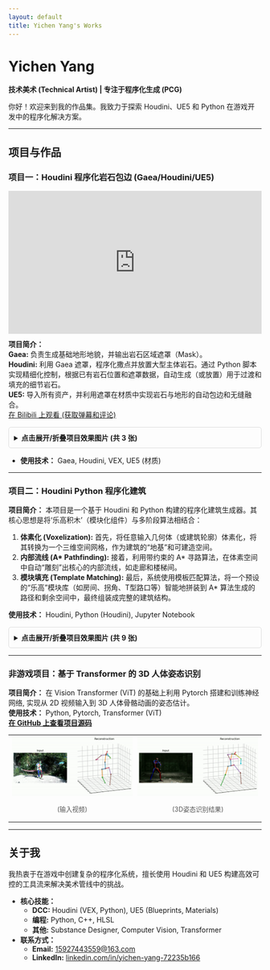 ```yaml
---
layout: default
title: Yichen Yang's Works
---
```


<style>
  body {
    background-image: url('images/wallpaper.jpg'); /* <-- 在这里修改你的壁纸图片路径 */
    background-size: cover;             /* 铺满整个屏幕 */
    background-position: center;        /* 居中显示 */
    background-attachment: fixed;       /* 固定背景，滚动时背景不动 */
    background-repeat: no-repeat;       /* 防止图片平铺重复 */
  }
</style>


# Yichen Yang
**技术美术 (Technical Artist) | 专注于程序化生成 (PCG)**

你好！欢迎来到我的作品集。我致力于探索 Houdini、UE5 和 Python 在游戏开发中的程序化解决方案。

---

## 项目与作品

### 项目一：Houdini 程序化岩石包边 (Gaea/Houdini/UE5)

<div style="position: relative; padding-bottom: 56.25%; height: 0; overflow: hidden; max-width: 100%;">
  <iframe 
    src="https://player.bilibili.com/player.html?bvid=BV1tmeRzBEWd&page=1" 
    scrolling="no" 
    border="0" 
    frameborder="no" 
    framespacing="0" 
    allowfullscreen="true"
    style="position: absolute; top: 0; left: 0; width: 100%; height: 100%;">
  </iframe>
</div>

<p style="margin-top: 10px;">
  <strong>项目简介：</strong>
  <br><strong>Gaea:</strong> 负责生成基础地形地貌，并输出岩石区域遮罩（Mask）。
  <br><strong>Houdini:</strong> 利用 Gaea 遮罩，程序化撒点并放置大型主体岩石。通过 Python 脚本实现精细化控制，根据已有岩石位置和遮罩数据，自动生成（或放置）用于过渡和填充的细节岩石。
  <br><strong>UE5:</strong> 导入所有资产，并利用遮罩在材质中实现岩石与地形的自动包边和无缝融合。
  <br>
  <a href="https://www.bilibili.com/video/BV1tmeRzBEWd/" target="_blank">
    在 Bilibili 上观看 (获取弹幕和评论)
  </a>
</p>

<details style="border: 1px solid #ddd; padding: 10px; border-radius: 5px; margin-top: 15px;">
  <summary style="cursor: pointer;">
    <strong>点击展开/折叠项目效果图片 (共 3 张)</strong>
  </summary>
  <div style="margin-top: 10px;">
    <img src="images/Rocks_gaea.png" alt="Gaea 高程图" width="100%" style="margin-bottom: 10px;">
    <img src="images/Rocks_Houdini.png" alt="Houdini 节点" width="100%" style="margin-bottom: 10px;">
    <img src="images/Rocks_UE5.png" alt="UE5 最终效果" width="100%">
  </div>
</details>

* **使用技术：** Gaea, Houdini, VEX, UE5 (材质)

---

### 项目二：Houdini Python 程序化建筑

<p style="margin-top: 10px;">
  <strong>项目简介：</strong> 本项目是一个基于 Houdini 和 Python 构建的程序化建筑生成器。其核心思想是将‘乐高积木’（模块化组件）与多阶段算法相结合：
</p>

<ol style="text-align: left;">
  <li>
    <strong>体素化 (Voxelization):</strong> 首先，将任意输入几何体（或建筑轮廓）体素化，将其转换为一个三维空间网格，作为建筑的“地基”和可建造空间。
  </li>
  <li>
    <strong>内部流线 (A* Pathfinding):</strong> 接着，利用带约束的 A* 寻路算法，在体素空间中自动“雕刻”出核心的内部流线，如走廊和楼梯间。
  </li>
  <li>
    <strong>模块填充 (Template Matching):</strong> 最后，系统使用模板匹配算法，将一个预设的“乐高”模块库（如房间、拐角、T型路口等）智能地拼装到 A* 算法生成的路径和剩余空间中，最终组装成完整的建筑结构。
  </li>
</ol>

<p>
  <strong>使用技术：</strong> Houdini, Python (Houdini), Jupyter Notebook
</p>

<details style="border: 1px solid #ddd; padding: 10px; border-radius: 5px; margin-top: 15px;">
  <summary style="cursor: pointer;">
    <strong>点击展开/折叠项目效果图片 (共 9 张)</strong>
  </summary>
  <div style="margin-top: 10px;">
    <img src="images/building1_001.png" alt="建筑图片1" width="100%" style="margin-bottom: 10px;">
    <img src="images/building1_002.png" alt="建筑图片2" width="100%" style="margin-bottom: 10px;">
    <img src="images/building1_003.png" alt="建筑图片3" width="100%" style="margin-bottom: 10px;">
    <img src="images/building2_001.png" alt="建筑图片4" width="100%" style="margin-bottom: 10px;">
    <img src="images/building2_002.png" alt="建筑图片5" width="100%" style="margin-bottom: 10px;">
    <img src="images/building2_003.png" alt="建筑图片6" width="100%" style="margin-bottom: 10px;">
    <img src="images/building2_004.png" alt="建筑图片7" width="100%" style="margin-bottom: 10px;">
    <img src="images/building2_005.png" alt="建筑图片8" width="100%" style="margin-bottom: 10px;">
    <img src="images/building2_006.png" alt="建筑图片9" width="100%">
  </div>
</details>

---

### 非游戏项目：基于 Transformer 的 3D 人体姿态识别

<p style="margin-top: 10px;">
  <strong>项目简介：</strong> 在 Vision Transformer (ViT) 的基础上利用 Pytorch 搭建和训练神经网络, 实现从 2D 视频输入到 3D 人体骨骼动画的姿态估计。
  <br>
  <strong>使用技术：</strong> Python, Pytorch, Transformer (ViT)
  <br>
  <a href="https://github.com/AIceDog/JSTFormer.git" target="_blank">
    <strong>在 GitHub 上查看项目源码</strong>
  </a>
</p>

<table style="width:100%;">
  <tr>
    <td style="width:50%; padding-right: 5px;">
      <img src="gifs/JSTFormer_Sample1.gif" alt="输出效果1" width="100%">
      <p style="text-align:center; font-size: 0.9em; color: #555;">(输入视频)</p>
    </td>
    <td style="width:50%; padding-left: 5px;">
      <img src="gifs/JSTFormer_Sample2.gif" alt="输出效果2" width="100%">
      <p style="text-align:center; font-size: 0.9em; color: #555;">(3D姿态识别结果)</p>
    </td>
  </tr>
</table>

---

## 关于我

我热衷于在游戏中创建复杂的程序化系统，擅长使用 Houdini 和 UE5 构建高效可控的工具流来解决美术管线中的挑战。

* **核心技能：**
    * **DCC:** Houdini (VEX, Python), UE5 (Blueprints, Materials)
    * **编程:** Python, C++, HLSL
    * **其他:** Substance Designer, Computer Vision, Transformer
* **联系方式：**
    * **Email:** 15927443559@163.com
    * **LinkedIn:** <a href="https://www.linkedin.com/in/yichen-yang-72235b166/" target="_blank">linkedin.com/in/yichen-yang-72235b166</a>
